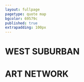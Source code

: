 ```yaml
---
layout: fullpage
pagetype: quote map
bgcolor: 69579c
published: true
extrapadding: 100px
---
```


<div class="mapstage"></div>

# WEST SUBURBAN
# ART NETWORK
